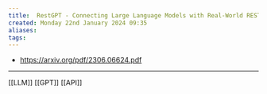 ```yaml
---
title:  RestGPT - Connecting Large Language Models with Real-World RESTful APIs
created: Monday 22nd January 2024 09:35
aliases: 
tags: 
---
```

- https://arxiv.org/pdf/2306.06624.pdf

---
[[LLM]]
[[GPT]]
[[API]]
